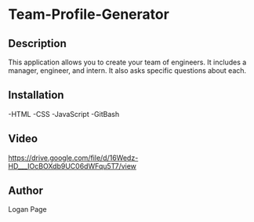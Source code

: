 # Team-Profile-Generator

## Description
This application allows you to create your team of engineers. It includes a manager, engineer, and intern. It also asks specific questions about each.

## Installation
-HTML
-CSS
-JavaScript
-GitBash

## Video
https://drive.google.com/file/d/16Wedz-HD___IOcBOXdb9UC06dWFqu5T7/view

## Author
Logan Page

